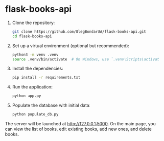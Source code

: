 # flask-books-api

1. Clone the repository:
    ```bash
    git clone https://github.com/OlegBondarUA/flask-books-api.git
    cd flask-books-api
   
2. Set up a virtual environment (optional but recommended):
    ```bash
    python3 -m venv .venv
    source .venv/bin/activate  # On Windows, use `.venv\Scripts\activate`

3. Install the dependencies:
    ```bash
    pip install -r requirements.txt

4. Run the application:
    ```bash
    python app.py

5. Populate the database with initial data:
    ```bash
   python populate_db.py

The server will be launched at http://127.0.0.1:5000. On the main page, you can view the list of books, 
edit existing books, add new ones, and delete books.